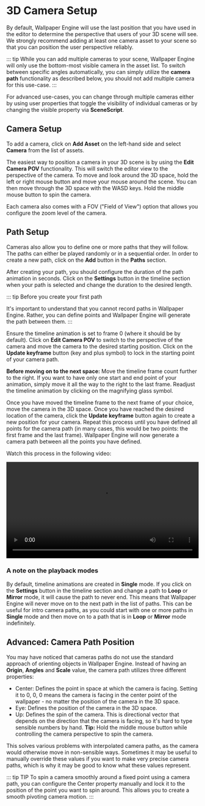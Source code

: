 # 3D Camera Setup

By default, Wallpaper Engine will use the last position that you have used in the editor to determine the perspective that users of your 3D scene will see. We strongly recommend adding at least one camera asset to your scene so that you can position the user perspective reliably.

::: tip
While you can add multiple cameras to your scene, Wallpaper Engine will only use the bottom-most visible camera in the asset list. To switch between specific angles automatically, you can simply utilize the **camera path** functionality as described below, you should not add multiple camera for this use-case.
:::

For advanced use-cases, you can change through multiple cameras either by using user properties that toggle the visibility of individual cameras or by changing the visible property via **SceneScript**.

## Camera Setup

To add a camera, click on **Add Asset** on the left-hand side and select **Camera** from the list of assets.

The easiest way to position a camera in your 3D scene is by using the **Edit Camera POV** functionality. This will switch the editor view to the perspective of the camera. To move and look around the 3D space, hold the left or right mouse button and move your mouse around the scene. You can then move through the 3D space with the WASD keys. Hold the middle mouse button to spin the camera.

Each camera also comes with a FOV ("Field of View") option that allows you configure the zoom level of the camera.

## Path Setup

Cameras also allow you to define one or more paths that they will follow. The paths can either be played randomly or in a sequential order. In order to create a new path, click on the **Add** button in the **Paths** section.

After creating your path, you should configure the duration of the path animation in seconds. Click on the **Settings** button in the timeline section when your path is selected and change the duration to the desired length.

::: tip
Before you create your first path

It's important to understand that you cannot record paths in Wallpaper Engine. Rather, you can define points and Wallpaper Engine will generate the path between them.
:::

Ensure the timeline animation is set to frame 0 (where it should be by default). Click on **Edit Camera POV** to switch to the perspective of the camera and move the camera to the desired starting position. Click on the **Update keyframe** button (key and plus symbol) to lock in the starting point of your camera path.

**Before moving on to the next space:** Move the timeline frame count further to the right. If you want to have only one start and end point of your animation, simply move it all the way to the right to the last frame. Readjust the timeline animation by clicking on the magnifying glass symbol.

Once you have moved the timeline frame to the next frame of your choice, move the camera in the 3D space. Once you have reached the desired location of the camera, click the **Update keyframe** button again to create a new position for your camera. Repeat this process until you have defined all points for the camera path (in many cases, this would be two points: the first frame and the last frame). Wallpaper Engine will now generate a camera path between all the points you have defined.

Watch this process in the following video:

<video width="100%" controls loop>
  <source :src="$withBase('/videos/camera_path.mp4')" type="video/mp4">
  Your browser does not support the video tag.
</video>

### A note on the playback modes

By default, timeline animations are created in **Single** mode. If you click on the **Settings** button in the timeline section and change a path to **Loop** or **Mirror** mode, it will cause the path to never end. This means that Wallpaper Engine will never move on to the next path in the list of paths. This can be useful for intro camera paths, as you could start with one or more paths in **Single** mode and then move on to a path that is in **Loop** or **Mirror** mode indefinitely.

## Advanced: Camera Path Position

You may have noticed that cameras paths do not use the standard approach of orienting objects in Wallpaper Engine. Instead of having an **Origin**, **Angles** and **Scale** value, the camera path utilizes three different properties:

- Center: Defines the point in space at which the camera is facing. Setting it to 0, 0, 0 means the camera is facing in the center point of the wallpaper - no matter the position of the camera in the 3D space.
- Eye: Defines the position of the camera in the 3D space.
- Up: Defines the spin of the camera. This is directional vector that depends on the direction that the camera is facing, so it's hard to type sensible numbers by hand. **Tip:** Hold the middle mouse button while controlling the camera perspective to spin the camera.

This solves various problems with interpolated camera paths, as the camera would otherwise move in non-sensible ways. Sometimes it may be useful to manually override these values if you want to make very precise camera paths, which is why it may be good to know what these values represent.

::: tip TIP
To spin a camera smoothly around a fixed point using a camera path, you can configure the Center property manually and lock it to the position of the point you want to spin around. This allows you to create a smooth pivoting camera motion.
:::
